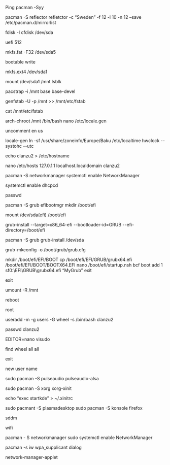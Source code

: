 	 	 	 	
Ping
pacman -Syy

pacman -S reflector
refletctor -c “Sweden” -f 12  -l 10 -n 12 –save /etc/pacman.d/mirrorlist

fdisk -l
cfdisk /dev/sda


uefi 512

mkfs.fat -F32 /dev/sda5 

bootable write

mkfs.ext4 /dev/sda1

mount /dev/sda1 /mnt
lsblk 

pacstrap -i /mnt base base-devel

genfstab -U -p /mnt >> /mnt/etc/fstab

cat /mnt/etc/fstab

arch-chroot /mnt /bin/bash
nano /etc/locale.gen

uncomment en us

locale-gen
ln -sf /usr/share/zoneinfo/Europe/Baku /etc/localtime
hwclock --systohc --utc

echo clanzu2 > /etc/hostname

nano /etc/hosts 
127.0.1.1 localhost.localdomain  clanzu2

pacman -S  networkmanager
systemctl enable NetworkManager

systemctl enable dhcpcd

passwd 


pacman -S grub efibootmgr
mkdir /boot/efi 

mount /dev/sda(efi) /boot/efi

grub-install --target=x86_64-efi  --bootloader-id=GRUB --efi-directory=/boot/efi


pacman -S grub
grub-install /dev/sda



grub-mkconfig -o /boot/grub/grub.cfg

mkdir /boot/efi/EFI/BOOT
cp /boot/efi/EFI/GRUB/grubx64.efi /boot/efi/EFI/BOOT/BOOTX64.EFI
nano /boot/efi/startup.nsh
bcf boot add 1 sf0:\EFI\GRUB\grubx64.efi “MyGrub”
exit

 


    
exit

umount -R /mnt

reboot



root 

useradd -m -g users -G wheel -s /bin/bash clanzu2

passwd clanzu2

EDITOR=nano visudo 

find  wheel all all


exit

new user name

sudo pacman -S pulseaudio pulseaudio-alsa

sudo pacman -S xorg xorg-xinit


echo “exec startkde” >  ~/.xinitrc

sudo pacmant -S plasmadesktop
sudo pacman -S konsole firefox

sddm




wifi

pacman - S networkmanager 
sudo systemctl enable NetworkManager 

pacman -s iw wpa_supplicant dialog




network-manager-applet












 	
	

